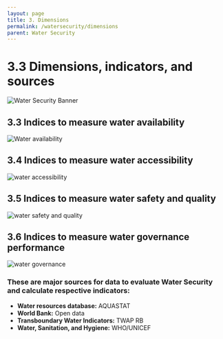 ```yaml
---
layout: page
title: 3. Dimensions
permalink: /watersecurity/dimensions
parent: Water Security
---
```

# 3.3 Dimensions, indicators, and sources

![Water Security Banner](/wef-nexus-online-course/assets/water-dimensions.png)

## 3.3 **Indices to measure water availability**

![Water availability](/wef-nexus-online-course/assets/availability_dimension.png)

## 3.4 **Indices to measure water accessibility**

![water accessibility](/wef-nexus-online-course/assets/accessibility_dimension.png)

## 3.5 **Indices to measure water safety and quality**

![water safety and quality](/wef-nexus-online-course/assets/quality_dimension.png)

## 3.6 **Indices to measure water governance performance**

![water governance](/wef-nexus-online-course/assets/governance_dimension.png)

### **These are major sources for data to evaluate Water Security and calculate respective indicators:**

- **Water resources database:** AQUASTAT
- **World Bank:** Open data
- **Transboundary Water Indicators:** TWAP RB
- **Water, Sanitation, and Hygiene:** WHO/UNICEF